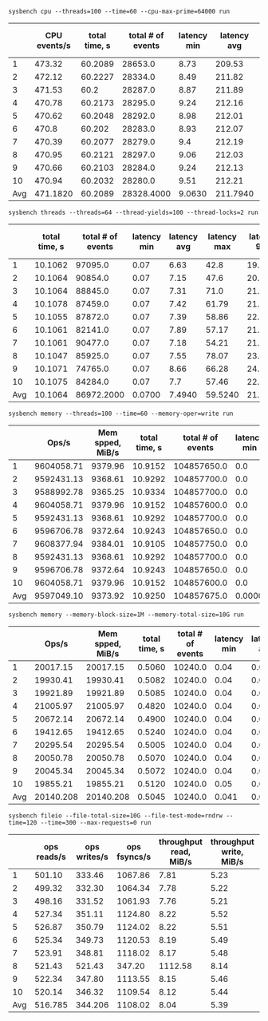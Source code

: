 `sysbench cpu --threads=100 --time=60 --cpu-max-prime=64000 run`

|     | CPU events/s | total time, s | total # of events | latency min | latency avg | latency max | latency 95p | latency sum | events avg | events stddev | exec time avg | exec time sttdev |
| --- | ------------ | ------------- | ----------------- | ----------- | ----------- | ----------- | ----------- | ----------- | ---------- | ------------- | ------------- | ---------------- |
| 1 | 473.32 | 60.2089 | 28653.0 | 8.73 | 209.53 | 478.1 | 288.42 | 5995912.29 | 286.53 | 26.95 | 59.9693 | 0.07 |
| 2 | 472.12 | 60.2227 | 28334.0 | 8.49 | 211.82 | 401.1 | 263.74 | 5996729.37 | 283.34 | 7.92 | 59.9773 | 0.09 |
| 3 | 471.53 | 60.2 | 28287.0 | 8.87 | 211.89 | 423.2 | 263.72 | 5988818.31 | 282.87 | 7.46 | 59.8981 | 0.08 |
| 4 | 470.78 | 60.2173 | 28295.0 | 9.24 | 212.16 | 387.5 | 263.74 | 5998135.6 | 282.95 | 10.63 | 59.9914 | 0.07 |
| 5 | 470.62 | 60.2048 | 28292.0 | 8.98 | 212.01 | 449.9 | 268.51 | 5993172.29 | 282.92 | 8.98 | 59.9417 | 0.09 |
| 6 | 470.8 | 60.202 | 28283.0 | 8.93 | 212.07 | 389.97| 263.74 | 5993062.24 | 282.83 | 9.35 | 59.9407 | 0.06 |
| 7 | 470.39 | 60.2077 | 28279.0 | 9.4 | 212.19 | 457.36| 263.74 | 5995582.57 | 282.79 | 6.53 | 59.9659 | 0.06 |
| 8 | 470.95 | 60.2121 | 28297.0 | 9.06 | 212.03 | 448.94| 263.74 | 5994867.2 | 282.97 | 7.58 | 59.9586 | 0.08 |
| 9 | 470.66 | 60.2103 | 28284.0 | 9.24 | 212.13 | 409.71| 263.74 | 5994807.61 | 282.84 | 8.95 | 59.9581 | 0.08 |
| 10 | 470.94 | 60.2032 | 28280.0 | 9.51 | 212.21 | 409.97| 268.51| 5996287.0 | 282.8 | 8.82 | 59.9729 | 0.06 |
| Avg| 471.1820| 60.2089| 28328.4000 | 9.0630 | 211.7940| 425.7260| 267.1680| 5994739.8480 | 283.2840 | 10.3890 | 59.9574 | 0.0820 |


`sysbench threads --threads=64 --thread-yields=100 --thread-locks=2 run`

|     | total time, s | total # of events | latency min | latency avg | latency max | latency 95p | latency sum | events avg | events stddev | exec time avg | exec time sttdev |
| --- | ------------- | ----------------- | ----------- | ----------- | ----------- | ----------- | ----------- | ---------- | ------------- | ------------- | ---------------- |
| 1 | 10.1062 | 97095.0 | 0.07 | 6.63 | 42.8 | 19.05 | 640186.59 | 1517.0412 | 34.01 | 10.1039 | 0.01 |
| 2 | 10.1064 | 90854.0 | 0.07 | 7.15 | 47.6 | 20.1 | 640171.68 | 1419.4475 | 50.73 | 10.1037 | 0.01 |
| 3 | 10.1064 | 88845.0 | 0.07 | 7.31 | 71.0 | 21.6 | 640161.89 | 1388.0569 | 58.10 | 10.1035 | 0.01 |
| 4 | 10.1078 | 87459.0 | 0.07 | 7.42 | 61.79| 21.6 | 640262.63 | 1366.4006 | 48.92 | 10.1051 | 0.01 |
| 5 | 10.1055 | 87872.0 | 0.07 | 7.39 | 58.86| 22.38 | 640142.99 | 1372.8538 | 54.94 | 10.1032 | 0.01 |
| 6 | 10.1061 | 82141.0 | 0.07 | 7.89 | 57.17| 21.99 | 640181.63 | 1283.3069 | 38.69 | 10.1038 | 0.01 |
| 7 | 10.1061 | 90477.0 | 0.07 | 7.18 | 54.21| 21.6 | 640180.70 | 1413.5569 | 51.06 | 10.1038 | 0.01 |
| 8 | 10.1047 | 85925.0 | 0.07 | 7.55 | 78.07| 23.2 | 640101.12 | 1342.4319 | 54.57 | 10.1026 | 0.01 |
| 9 | 10.1071 | 74765.0 | 0.07 | 8.66 | 66.28| 24.93 | 640222.76 | 1168.0569 | 26.02 | 10.1045 | 0.01 |
| 10 | 10.1075 | 84284.0 | 0.07 | 7.7 | 57.46| 22.79 | 640239.97 | 1316.7912 | 40.10 | 10.1047 | 0.01 |
| Avg| 10.1064 | 86972.2000 | 0.0700 | 7.4940 | 59.5240 | 21.9240 | 640185.1960 | 1358.7944 | 45.7640 | 10.1039 | 0.0100 |


`sysbench memory --threads=100 --time=60 --memory-oper=write run`

|     | Ops/s | Mem spped, MiB/s | total time, s | total # of events | latency min | latency avg | latency max | latency 95p | latency sum | events avg | events stddev | exec time avg | exec time sttdev |
| --- | ----- | ---------------- | ------------- | ----------------- | ----------- | ----------- | ----------- | ----------- | ----------- | ---------- | ------------- | ------------- | ---------------- |
| 1 | 9604058.71 | 9379.96 | 10.9152 | 104857650.0 | 0.0 | 0.01 | 340.97 | 0.0 | 833532.27 | 1048577.0 | 0.0 | 8.3354 | 0.56 |
| 2 | 9592431.13 | 9368.61 | 10.9292 | 104857700.0 | 0.0 | 0.01 | 226.97 | 0.0 | 826780.5 | 1048577.0 | 0.0 | 8.2679 | 0.45 |
| 3 | 9588992.78 | 9365.25 | 10.9334 | 104857700.0 | 0.0 | 0.01 | 208.11 | 0.0 | 825464.5 | 1048577.0 | 0.0 | 8.2546 | 0.46 |
| 4 | 9604058.71 | 9379.96 | 10.9152 | 104857600.0 | 0.0 | 0.01 | 340.97 | 0.0 | 833532.27 | 1048576.0 | 0.0 | 8.3354 | 0.56 |
| 5 | 9592431.13 | 9368.61 | 10.9292 | 104857700.0 | 0.0 | 0.01 | 226.97 | 0.0 | 826780.5 | 1048577.0 | 0.0 | 8.2679 | 0.45 |
| 6 | 9596706.78 | 9372.64 | 10.9243 | 104857650.0 | 0.0 | 0.01 | 286.31 | 0.0 | 829512.4 | 1048577.0 | 0.0 | 8.2951 | 0.42 |
| 7 | 9608377.94 | 9384.01 | 10.9105 | 104857750.0 | 0.0 | 0.01 | 314.34 | 0.0 | 831170.9 | 1048578.0 | 0.0 | 8.3117 | 0.55 |
| 8 | 9592431.13 | 9368.61 | 10.9292 | 104857700.0 | 0.0 | 0.01 | 226.97 | 0.0 | 826780.5 | 1048577.0 | 0.0 | 8.2679 | 0.45 |
| 9 | 9596706.78 | 9372.64 | 10.9243 | 104857650.0 | 0.0 | 0.01 | 286.31 | 0.0 | 829512.4 | 1048577.0 | 0.0 | 8.2951 | 0.42 |
| 10 | 9604058.71 | 9379.96 | 10.9152 | 104857600.0 | 0.0 | 0.01 | 340.97 | 0.0 | 833532.27 | 1048576.0 | 0.0 | 8.3354 | 0.56 |
| Avg| 9597049.10 | 9373.92 | 10.9250 | 104857675.0 | 0.0000 | 0.0100 | 279.89 | 0.0000 | 829339.0110 | 1048576.7000 | 0.0000 | 8.2935 | 0.4930 |

`sysbench memory --memory-block-size=1M --memory-total-size=10G run`

|     | Ops/s | Mem spped, MiB/s | total time, s | total # of events | latency min | latency avg | latency max | latency 95p | latency sum | events avg | events stddev | exec time avg | exec time sttdev |
| --- | ----- | ---------------- | ------------- | ----------------- | ----------- | ----------- | ----------- | ----------- | ----------- | ---------- | ------------- | ------------- | ---------------- |
| 1  | 20017.15 | 20017.15 | 0.5060 | 10240.0 | 0.04 | 0.05 | 0.21 | 0.07 | 503.6 | 10240.0 | 0.0    | 0.5036 | 0.0   |
| 2  | 19930.41 | 19930.41 | 0.5082 | 10240.0 | 0.04 | 0.05 | 0.23 | 0.05 | 506.0 | 10240.0 | 0.0    | 0.5060 | 0.0   |
| 3  | 19921.89 | 19921.89 | 0.5085 | 10240.0 | 0.04 | 0.05 | 0.25 | 0.06 | 507.5 | 10240.0 | 0.0    | 0.5075 | 0.0   |
| 4  | 21005.97 | 21005.97 | 0.4820 | 10240.0 | 0.04 | 0.05 | 0.53 | 0.06 | 479.9 | 10240.0 | 0.0    | 0.4799 | 0.0   |
| 5  | 20672.14 | 20672.14 | 0.4900 | 10240.0 | 0.04 | 0.05 | 0.22 | 0.05 | 487.9 | 10240.0 | 0.0    | 0.4879 | 0.0   |
| 6  | 19412.65 | 19412.65 | 0.5240 | 10240.0 | 0.04 | 0.05 | 0.44 | 0.05 | 519.9 | 10240.0 | 0.0    | 0.5199 | 0.0   |
| 7  | 20295.54 | 20295.54 | 0.5005 | 10240.0 | 0.04 | 0.05 | 0.12 | 0.05 | 497.7 | 10240.0 | 0.0    | 0.4977 | 0.0   |
| 8  | 20050.78 | 20050.78 | 0.5070 | 10240.0 | 0.04 | 0.05 | 0.28 | 0.06 | 502.7 | 10240.0 | 0.0    | 0.5027 | 0.0   |
| 9  | 20045.34 | 20045.34 | 0.5072 | 10240.0 | 0.04 | 0.05 | 0.17 | 0.05 | 503.2 | 10240.0 | 0.0    | 0.5032 | 0.0   |
| 10 | 19855.21 | 19855.21 | 0.5120 | 10240.0 | 0.05 | 0.05 | 0.70 | 0.06 | 508.5 | 10240.0 | 0.0    | 0.5085 | 0.0   |
| Avg | 20140.208 | 20140.208 | 0.5045 | 10240.0 | 0.041 | 0.050 | 0.315 | 0.054 | 501.9 | 10240.0 | 0.0    | 0.5019 | 0.0 |


`sysbench fileio --file-total-size=10G --file-test-mode=rndrw --time=120 --time=300 --max-requests=0 run`

|     | ops reads/s | ops writes/s | ops fsyncs/s | throughput read, MiB/s | throughput write, MiB/s | total time, s | total # of events | latency min | latency avg | latency max | latency 95p | latency sum | events avg | events stddev | exec time avg | exec time sttdev |
| --- | ----------- | ------------ | ------------ | ---------------------- | ----------------------- | ------------- | ----------------- | ----------- | ----------- | ----------- | ----------- | ----------- | ---------- | ------------- | ------------- | ---------------- |
| 1  | 501.10 | 333.46 | 1067.86 | 7.81 | 5.23 | 600.3180 | 601006.0 | 0.0   | 0.50 | 481.39 | 2.30 | 600352.58 | 601006.0 | 0.0   | 300.1763 | 0.0 |
| 2  | 499.32 | 332.30 | 1064.34 | 7.78 | 5.22 | 600.2360 | 598918.0 | 0.0   | 0.50 | 471.36 | 2.31 | 600273.63 | 598918.0 | 0.0   | 299.9590 | 0.0 |
| 3  | 498.16 | 331.52 | 1061.93 | 7.76 | 5.21 | 600.1700 | 597728.0 | 0.0   | 0.50 | 462.83 | 2.31 | 600213.11 | 597728.0 | 0.0   | 299.8553 | 0.0 |
| 4  | 527.34 | 351.11 | 1124.80 | 8.22 | 5.52 | 600.2010 | 633331.0 | 0.0   | 0.48 | 521.84 | 2.28 | 600251.12 | 633331.0 | 0.0   | 316.6655 | 0.0 |
| 5  | 526.87 | 350.79 | 1124.02 | 8.22 | 5.51 | 600.2300 | 632931.0 | 0.0   | 0.48 | 525.21 | 2.28 | 600295.83 | 632931.0 | 0.0   | 316.4655 | 0.0 |
| 6  | 525.34 | 349.73 | 1120.53 | 8.19 | 5.49 | 600.2180 | 631652.0 | 0.0   | 0.48 | 511.94 | 2.29 | 600276.31 | 631652.0 | 0.0   | 315.8260 | 0.0 |
| 7  | 523.91 | 348.81 | 1118.02 | 8.17 | 5.48 | 600.2070 | 630317.0 | 0.0   | 0.48 | 517.78 | 2.29 | 600246.61 | 630317.0 | 0.0   | 315.1585 | 0.0 |
| 8  | 521.43 | 521.43 | 347.20 | 1112.58 | 8.14 | 5.45 | 600.1550 | 627390.0 | 0.0 | 0.48 | 516.88 | 2.30 | 600173.71 | 627390.0 | 0.0 | 313.6950 | 0.0 |
| 9 | 522.34 | 347.80 | 1113.55 | 8.15 | 5.46 | 600.2530 | 628277.0 | 0.0 | 0.48 | 520.99 | 2.30 | 600299.68 | 628277.0 | 0.0 | 314.1385 | 0.0 |
| 10 | 520.14 | 346.32 | 1109.54 | 8.12 | 5.44 | 600.1380 | 625668.0 | 0.0 | 0.48 | 514.66 | 2.30 | 600275.49 | 625668.0 | 0.0 | 312.8340 | 0.0 |
| Avg | 516.785 | 344.206 | 1108.02 | 8.04 | 5.39 | 600.2130 | 618714.8 | 0.0 | 0.49 | 503.19 | 2.30 | 600262.53 | 618714.8 | 0.0 | 309.3578 | 0.0 |
